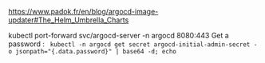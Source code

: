 https://www.padok.fr/en/blog/argocd-image-updater#The_Helm_Umbrella_Charts

kubectl port-forward svc/argocd-server -n argocd 8080:443
Get a password : ``` kubectl -n argocd get secret argocd-initial-admin-secret -o jsonpath="{.data.password}" | base64 -d; echo```